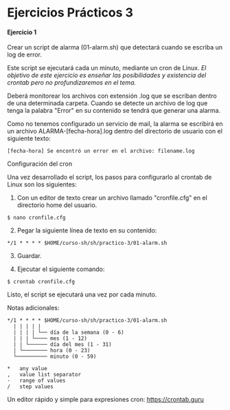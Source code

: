 # Ejercicios Prácticos 3

#### Ejercicio 1

Crear un script de alarma (01-alarm.sh) que detectará cuando se escriba un log de error.

Este script se ejecutará cada un minuto, mediante un cron de Linux. _El objetivo de este ejercicio es enseñar las posibilidades y existencia del crontab pero no profundizaremos en el tema._

Deberá monitorear los archivos con extensión .log que se escriban dentro de una determinada carpeta. Cuando se detecte un archivo de log que tenga la palabra "Error" en su contenido se tendrá que generar una alarma.

Como no tenemos configurado un servicio de mail, la alarma se escribirá en un archivo ALARMA-[fecha-hora].log dentro del directorio de usuario con el siguiente texto:

```text
[fecha-hora] Se encontró un error en el archivo: filename.log
```

Configuración del cron

Una vez desarrollado el script, los pasos para configurarlo al crontab de Linux son los siguientes:

1) Con un editor de texto crear un archivo llamado "cronfile.cfg" en el directorio home del usuario.

```console
$ nano cronfile.cfg
```

2) Pegar la siguiente línea de texto en su contenido:

```
*/1 * * * * $HOME/curso-sh/sh/practico-3/01-alarm.sh
```

3) Guardar.

4) Ejecutar el siguiente comando:

```console
$ crontab cronfile.cfg
```

Listo, el script se ejecutará una vez por cada minuto.

Notas adicionales:

```
*/1 * * * * $HOME/curso-sh/sh/practico-3/01-alarm.sh
  | | | | |
  | | | | └── día de la semana (0 - 6)
  | | | └──── mes (1 - 12)
  | | └────── día del mes (1 - 31)
  | └──────── hora (0 - 23)
  └────────── minuto (0 - 59)

*	any value
,	value list separator
-	range of values
/	step values
```

Un editor rápido y simple para expresiones cron: https://crontab.guru
